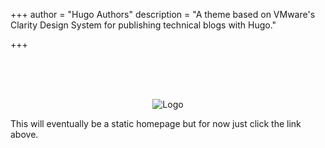 +++
author = "Hugo Authors"
description = "A theme based on VMware's Clarity Design System for publishing technical blogs with Hugo."

+++
<br>

<br>

<br>

<br>

<p style="text-align:center;"><img src="https://i.ibb.co/3hYfndc/Tech-Relay-3.png" alt="Logo"></p>

This will eventually be a static homepage but for now just click the link above.